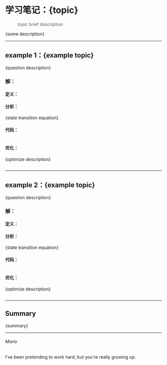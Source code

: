 # 学习笔记：{topic}  
> topic brief description  

{some description}  

---  
## example 1：{example topic}   
{question description}  
### 解：  
#### 定义：  
#### 分析：  
{state transition equation}
#### 代码：  
```go  

```
#### 优化：  
{optimize description}
```go  

```

---  
## example 2：{example topic}  
{question description}  
### 解：  
#### 定义：  
#### 分析：  
{state transition equation}
#### 代码：  
```go  

```
#### 优化：  
{optimize description}
```go  

```

--- 
## Summary  
{summary}

---
###### Mario
I've been pretending to work hard, but you're really growing up.
